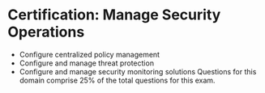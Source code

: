 # Certification: Manage Security Operations
- Configure centralized policy management
- Configure and manage threat protection 
- Configure and manage security monitoring solutions Questions for this domain comprise 25% of the total questions for this exam.
